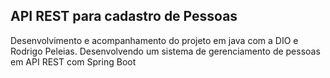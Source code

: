<h2>API REST para cadastro de Pessoas</h2>

Desenvolvimento e acompanhamento do projeto em java com a DIO e Rodrigo Peleias. Desenvolvendo um sistema de gerenciamento de pessoas em API REST com Spring Boot
